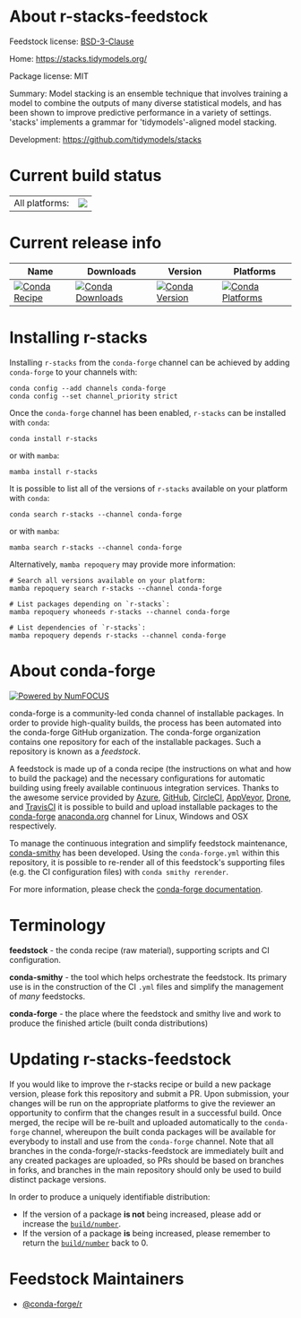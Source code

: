 About r-stacks-feedstock
========================

Feedstock license: [BSD-3-Clause](https://github.com/conda-forge/r-stacks-feedstock/blob/main/LICENSE.txt)

Home: https://stacks.tidymodels.org/

Package license: MIT

Summary: Model stacking is an ensemble technique that involves training a model to combine the outputs of many diverse statistical models, and has been shown to improve predictive performance in a variety of settings. 'stacks' implements a grammar for 'tidymodels'-aligned model stacking.

Development: https://github.com/tidymodels/stacks

Current build status
====================


<table><tr><td>All platforms:</td>
    <td>
      <a href="https://dev.azure.com/conda-forge/feedstock-builds/_build/latest?definitionId=11331&branchName=main">
        <img src="https://dev.azure.com/conda-forge/feedstock-builds/_apis/build/status/r-stacks-feedstock?branchName=main">
      </a>
    </td>
  </tr>
</table>

Current release info
====================

| Name | Downloads | Version | Platforms |
| --- | --- | --- | --- |
| [![Conda Recipe](https://img.shields.io/badge/recipe-r--stacks-green.svg)](https://anaconda.org/conda-forge/r-stacks) | [![Conda Downloads](https://img.shields.io/conda/dn/conda-forge/r-stacks.svg)](https://anaconda.org/conda-forge/r-stacks) | [![Conda Version](https://img.shields.io/conda/vn/conda-forge/r-stacks.svg)](https://anaconda.org/conda-forge/r-stacks) | [![Conda Platforms](https://img.shields.io/conda/pn/conda-forge/r-stacks.svg)](https://anaconda.org/conda-forge/r-stacks) |

Installing r-stacks
===================

Installing `r-stacks` from the `conda-forge` channel can be achieved by adding `conda-forge` to your channels with:

```
conda config --add channels conda-forge
conda config --set channel_priority strict
```

Once the `conda-forge` channel has been enabled, `r-stacks` can be installed with `conda`:

```
conda install r-stacks
```

or with `mamba`:

```
mamba install r-stacks
```

It is possible to list all of the versions of `r-stacks` available on your platform with `conda`:

```
conda search r-stacks --channel conda-forge
```

or with `mamba`:

```
mamba search r-stacks --channel conda-forge
```

Alternatively, `mamba repoquery` may provide more information:

```
# Search all versions available on your platform:
mamba repoquery search r-stacks --channel conda-forge

# List packages depending on `r-stacks`:
mamba repoquery whoneeds r-stacks --channel conda-forge

# List dependencies of `r-stacks`:
mamba repoquery depends r-stacks --channel conda-forge
```


About conda-forge
=================

[![Powered by
NumFOCUS](https://img.shields.io/badge/powered%20by-NumFOCUS-orange.svg?style=flat&colorA=E1523D&colorB=007D8A)](https://numfocus.org)

conda-forge is a community-led conda channel of installable packages.
In order to provide high-quality builds, the process has been automated into the
conda-forge GitHub organization. The conda-forge organization contains one repository
for each of the installable packages. Such a repository is known as a *feedstock*.

A feedstock is made up of a conda recipe (the instructions on what and how to build
the package) and the necessary configurations for automatic building using freely
available continuous integration services. Thanks to the awesome service provided by
[Azure](https://azure.microsoft.com/en-us/services/devops/), [GitHub](https://github.com/),
[CircleCI](https://circleci.com/), [AppVeyor](https://www.appveyor.com/),
[Drone](https://cloud.drone.io/welcome), and [TravisCI](https://travis-ci.com/)
it is possible to build and upload installable packages to the
[conda-forge](https://anaconda.org/conda-forge) [anaconda.org](https://anaconda.org/)
channel for Linux, Windows and OSX respectively.

To manage the continuous integration and simplify feedstock maintenance,
[conda-smithy](https://github.com/conda-forge/conda-smithy) has been developed.
Using the ``conda-forge.yml`` within this repository, it is possible to re-render all of
this feedstock's supporting files (e.g. the CI configuration files) with ``conda smithy rerender``.

For more information, please check the [conda-forge documentation](https://conda-forge.org/docs/).

Terminology
===========

**feedstock** - the conda recipe (raw material), supporting scripts and CI configuration.

**conda-smithy** - the tool which helps orchestrate the feedstock.
                   Its primary use is in the construction of the CI ``.yml`` files
                   and simplify the management of *many* feedstocks.

**conda-forge** - the place where the feedstock and smithy live and work to
                  produce the finished article (built conda distributions)


Updating r-stacks-feedstock
===========================

If you would like to improve the r-stacks recipe or build a new
package version, please fork this repository and submit a PR. Upon submission,
your changes will be run on the appropriate platforms to give the reviewer an
opportunity to confirm that the changes result in a successful build. Once
merged, the recipe will be re-built and uploaded automatically to the
`conda-forge` channel, whereupon the built conda packages will be available for
everybody to install and use from the `conda-forge` channel.
Note that all branches in the conda-forge/r-stacks-feedstock are
immediately built and any created packages are uploaded, so PRs should be based
on branches in forks, and branches in the main repository should only be used to
build distinct package versions.

In order to produce a uniquely identifiable distribution:
 * If the version of a package **is not** being increased, please add or increase
   the [``build/number``](https://docs.conda.io/projects/conda-build/en/latest/resources/define-metadata.html#build-number-and-string).
 * If the version of a package **is** being increased, please remember to return
   the [``build/number``](https://docs.conda.io/projects/conda-build/en/latest/resources/define-metadata.html#build-number-and-string)
   back to 0.

Feedstock Maintainers
=====================

* [@conda-forge/r](https://github.com/orgs/conda-forge/teams/r/)

